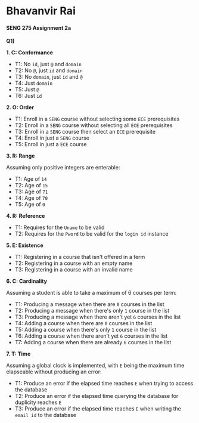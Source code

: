 # Bhavanvir Rai
#### SENG 275 Assignment 2a

**Q1)**

**1. C: Conformance**
- T1: No `id`, just `@` and `domain`
- T2: No `@`, just `id` and `domain`
- T3: No `domain`, just `id` and `@`
- T4: Just `domain`
- T5: Just `@`
- T6: Just `id`

**2. O: Order**
- T1: Enroll in a `SENG` course without selecting some `ECE` prerequisites 
- T2: Enroll in a `SENG` course without selecting all `ECE` prerequisites
- T3: Enroll in a `SENG` course then select an `ECE` prerequisite
- T4: Enroll in just a `SENG` course
- T5: Enroll in just a `ECE` course

**3. R: Range**

Assuming only positive integers are enterable:
- T1: Age of `14`
- T2: Age of `15`
- T3: Age of `71`
- T4: Age of `70`
- T5: Age of `0`

**4. R: Reference**
- T1: Requires for the `Uname` to be valid
- T2: Requires for the `Pword` to be valid for the `login id` instance

**5. E: Existence**
- T1: Registering in a course that isn't offered in a term
- T2: Registering in a course with an empty name
- T3: Registering in a course with an invalid name

**6. C: Cardinality**

Assuming a student is able to take a maximum of 6 courses per term:
- T1: Producing a message when there are `0` courses in the list
- T2: Producing a message when there's only `1` course in the list
- T3: Producing a message when there aren't yet `6` courses in the list
- T4: Adding a course when there are `0` courses in the list
- T5: Adding a course when there's only `1` course in the list
- T6: Adding a course when there aren't yet `6` courses in the list
- T7: Adding a course when there are already `6` courses in the list

**7. T: Time**

Assuming a global clock is implemented, with `E` being the maximum time elapseable without producing an error:
- T1: Produce an error if the elapsed time reaches `E` when trying to access the database
- T2: Produce an error if the elapsed time querying the database for duplicity reaches `E`
- T3: Produce an error if the elapsed time reaches `E` when writing the `email id` to the database
